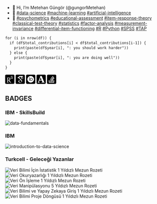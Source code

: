 - 👋 Hi, I’m Metehan Güngör (@gungorMetehan)
- 📃 [#data-science](https://en.wikipedia.org/wiki/Data_science) [#machine-learning](https://en.wikipedia.org/wiki/Machine_learning) [#artificial-intelligence](https://en.wikipedia.org/wiki/Artificial_intelligence)
- 📃 [#psychometrics](https://en.wikipedia.org/wiki/Psychometrics) [#educational-assessment](https://en.wikipedia.org/wiki/Educational_assessment) [#item-response-theory](https://en.wikipedia.org/wiki/Item_response_theory) [#classical-test-theory](https://en.wikipedia.org/wiki/Classical_test_theory) [#statistics](https://en.wikipedia.org/wiki/Statistics) [#factor-analysis](https://en.wikipedia.org/wiki/Factor_analysis) [#measurement-invariance](https://en.wikipedia.org/wiki/Measurement_invariance) [#differential-item-functioning](https://en.wikipedia.org/wiki/Differential_item_functioning) [#R](https://en.wikipedia.org/wiki/R_(programming_language)) [#Python](https://en.wikipedia.org/wiki/Python_(programming_language)) [#SPSS](https://en.wikipedia.org/wiki/SPSS) [#TAP](https://journals.sagepub.com/doi/pdf/10.1177/0146621603027004007)

```
for (i in nrow(df)) {
  if (df$total_contributions[i] < df$total_contributions[i-1]) {
    print(paste(df$year[i], ": you should work harder"))
  } else {
    print(paste(df$year[i], ": you are doing well"))
  }
}
```


[<img src="https://github.com/jpswalsh/academicons/blob/master/svg/researchgate-square.svg" width="30" title="ResearchGate">](https://www.researchgate.net/profile/Metehan-Guengoer)
[<img src="https://github.com/jpswalsh/academicons/blob/master/svg/google-scholar-square.svg" width="30" title="Google Scholar">](https://scholar.google.com/citations?user=A2t06HsAAAAJ&hl=tr)
[<img src="https://github.com/jpswalsh/academicons/blob/master/svg/orcid-square.svg" width="30" title="Orcid">](https://orcid.org/0000-0003-4409-2229)
[<img src="https://github.com/jpswalsh/academicons/blob/master/svg/academia-square.svg" width="30" title="Academia">](https://independent.academia.edu/gungormetehan)
[<img src="https://github.com/jpswalsh/academicons/blob/master/svg/stackoverflow-square.svg" width="30" title="Stack OverFlow">](https://stackoverflow.com/users/23009260/metehangungor)

## BADGES
### IBM - SkillsBuild
<img width="75" height="75" alt="data-fundamentals" src="https://github.com/user-attachments/assets/0c51a433-5559-4940-8f98-d6f6fbbcedcb" />

### IBM
<img width="75" height="75" alt="introduction-to-data-science" src="https://github.com/user-attachments/assets/a934f127-97c5-45e9-b803-6f60c9339348" />

### Turkcell - Geleceği Yazanlar
<img width="50" height="75" alt="Veri Bilimi İçin İstatistik 1 Yıldızlı Mezun Rozeti" src="https://github.com/user-attachments/assets/6bae070d-58ef-4d71-a429-84b2fab1ace1" />  <img width="50" height="75" alt="Veri Okuryazarlığı 1 Yıldızlı Mezun Rozeti" src="https://github.com/user-attachments/assets/01aaeb8b-5e7e-4e64-9f0d-85e30359649e" />  <img width="50" height="75" alt="Veri Ön İşleme 1 Yıldızlı Mezun Rozeti" src="https://github.com/user-attachments/assets/8c3b54c7-ef00-4426-b306-0f6ed15f1279" />  <img width="50" height="75" alt="Veri Manipülasyonu 5 Yıldızlı Mezun Rozeti" src="https://github.com/user-attachments/assets/6797ecc8-6c34-4f95-9c17-dc810daba806" />  <img width="50" height="75" alt="Veri Bilimi ve Yapay Zekaya Giriş 1 Yıldızlı Mezun Rozeti" src="https://github.com/user-attachments/assets/6ef63607-bd7f-4877-a0e6-a80877f7e6cc" />  <img width="50" height="75" alt="Veri Bilimi Proje Döngüsü 1 Yıldızlı Mezun Rozeti" src="https://github.com/user-attachments/assets/3c26eadf-0e64-4dcc-bf8c-8f6fa50a1d3f" />






